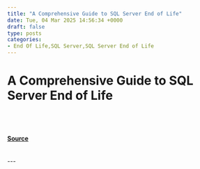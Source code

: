 ```yaml
---
title: "A Comprehensive Guide to SQL Server End of Life"
date: Tue, 04 Mar 2025 14:56:34 +0000
draft: false
type: posts
categories: 
- End Of Life,SQL Server,SQL Server End of Life
---
```

# A Comprehensive Guide to SQL Server End of Life

<br/>

<br/>


#### [Source](https://www.lansweeper.com/blog/eol/a-comprehensive-guide-to-sql-server-end-of-life/)

<br/>
---
